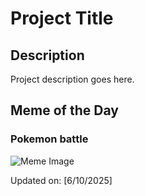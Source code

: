 # Project Title

## Description

Project description goes here.

## Meme of the Day

### Pokemon battle
![Meme Image](https://i.redd.it/zk8q89z7ny5f1.png)

Updated on: [6/10/2025]